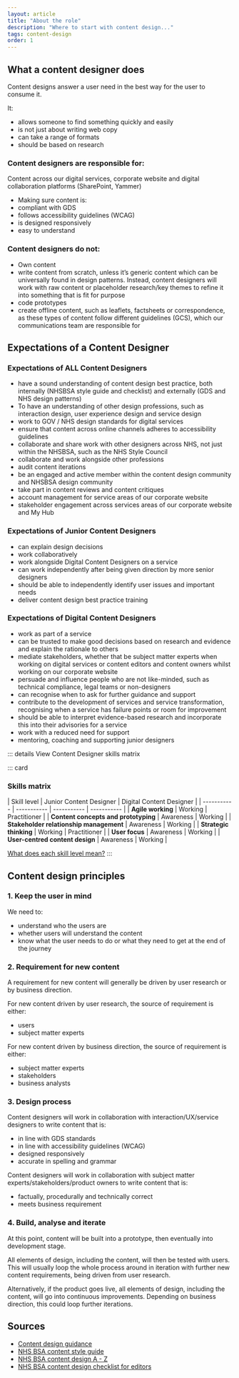 ```yaml
---
layout: article
title: "About the role"
description: "Where to start with content design..."
tags: content-design
order: 1
---
```

## What a content designer does

Content designs answer a user need in the best way for the user to consume it.​

It:​

- allows someone to find something quickly and easily​
- is not just about writing web copy​
- can take a range of formats​
- should be based on research​

### Content designers are responsible for:

Content across our digital services, corporate website and digital collaboration platforms (SharePoint, Yammer)

- Making sure content is: 
- compliant with GDS
- follows accessibility guidelines (WCAG)
- is designed responsively
- easy to understand

### Content designers do not:

- Own content
- write content from scratch, unless it’s generic content which can be universally found in design patterns. Instead, content designers will work with raw content or placeholder research/key themes to refine it into something that is fit for purpose
- code prototypes
- create offline content, such as leaflets, factsheets or correspondence, as these types of content follow different guidelines (GCS), which our communications team are responsible for
 
## Expectations of a Content Designer

### Expectations of ALL Content Designers

- have a sound understanding of content design best practice, both internally (NHSBSA style guide and checklist) and externally (GDS and NHS design patterns)
- To have an understanding of other design professions, such as interaction design, user experience design and service design
- work to GOV / NHS design standards for digital services
- ensure that content across online channels adheres to accessibility guidelines
- collaborate and share work with other designers across NHS, not just within the NHSBSA, such as the NHS Style Council
- collaborate and work alongside other professions
- audit content iterations
- be an engaged and active member within the content design community and NHSBSA design community
- take part in content reviews and content critiques
- account management for service areas of our corporate website
- stakeholder engagement across services areas of our corporate website and My Hub

### Expectations of Junior Content Designers

- can explain design decisions
- work collaboratively
- work alongside Digital Content Designers on a service
- can work independently after being given direction by more senior designers
- should be able to independently identify user issues and important needs
- deliver content design best practice training

### Expectations of Digital Content Designers

- work as part of a service
- can be trusted to make good decisions based on research and evidence and explain the rationale to others
- mediate stakeholders, whether that be subject matter experts when working on digital services or content editors and content owners whilst working on our corporate website 
- persuade and influence people who are not like-minded, such as technical compliance, legal teams or non-designers 
- can recognise when to ask for further guidance and support
- contribute to the development of services and service transformation, recognising when a service has failure points or room for improvement
- should be able to interpret evidence-based research and incorporate this into their advisories for a service
- work with a reduced need for support
- mentoring, coaching and supporting junior designers

::: details View Content Designer skills matrix

::: card

### Skills matrix

| Skill level | Junior Content Designer | Digital Content Designer  |
| ----------- | ----------- | ----------- | ----------- |
| **Agile working** | Working | Practitioner |
| **Content concepts and prototyping** | Awareness | Working |
| **Stakeholder relationship management** | Awareness | Working |
| **Strategic thinking** | Working | Practitioner |
| **User focus** | Awareness | Working |
| **User-centred content design** | Awareness | Working |

[What does each skill level mean?](https://www.gov.uk/guidance/skill-levels-for-digital-data-and-technology-roles)
:::

## Content design principles

### 1. Keep the user in mind

We need to:

- understand who the users are
- whether users will understand the content
- know what the user needs to do or what they need to get at the end of the journey

### 2. Requirement for new content

A requirement for new content will generally be driven by user research or by business direction.

For new content driven by user research, the source of requirement is either:

- users
- subject matter experts

For new content driven by business direction, the source of requirement is either:

- subject matter experts
- stakeholders
- business analysts

### 3. Design process

Content designers will work in collaboration with interaction/UX/service designers to write content that is:

- in line with GDS standards
- in line with accessibility guidelines (WCAG)
- designed responsively
- accurate in spelling and grammar

Content designers will work in collaboration with subject matter experts/stakeholders/product owners to write content that is:

- factually, procedurally and technically correct
- meets business requirement

### 4. Build, analyse and iterate

At this point, content will be built into a prototype, then eventually into development stage.

All elements of design, including the content, will then be tested with users. This will usually loop the whole process around in iteration with further new content requirements, being driven from user research.

Alternatively, if the product goes live, all elements of design, including the content, will go into continuous improvements. Depending on business direction, this could loop further iterations. 

## Sources

- [Content design guidance](https://www.gov.uk/guidance/content-design)
- [NHS BSA content style guide](https://nhsbsauk.sharepoint.com.mcas.ms/sites/digital-and-online-team/SitePages/Content-Design-Style-Guide.aspx)
- [NHS BSA content design A - Z](https://nhsbsauk.sharepoint.com.mcas.ms/sites/digital-and-online-team/SitePages/Content-design-A-to-Z.aspx)
- [NHS BSA content design checklist for editors](https://nhsbsauk.sharepoint.com.mcas.ms/sites/digital-and-online-team/SitePages/Website-style-checklist-for-content-editors.aspx)
